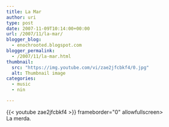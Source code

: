 ```yaml
---
title: La Mar
author: uri
type: post
date: 2007-11-09T10:14:00+00:00
url: /2007/11/la-mar/
blogger_blog:
  - enochrooted.blogspot.com
blogger_permalink:
  - /2007/11/la-mar.html
thumbnail:
  src: "https://img.youtube.com/vi/zae2jfcbkf4/0.jpg"
  alt: Thumbnail image
categories:
  - music
  - nin

---
```

{{< youtube zae2jfcbkf4 >}} frameborder="0" allowfullscreen></iframe>  
La merda.